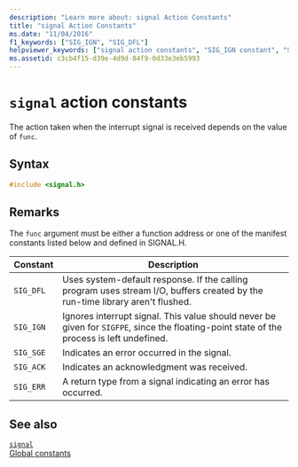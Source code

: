 ```yaml
---
description: "Learn more about: signal Action Constants"
title: "signal Action Constants"
ms.date: "11/04/2016"
f1_keywords: ["SIG_IGN", "SIG_DFL"]
helpviewer_keywords: ["signal action constants", "SIG_IGN constant", "SIG_DFL constant"]
ms.assetid: c3cb4f15-d39e-4d9d-84f9-0d33e3eb5993
---
```

# `signal` action constants

The action taken when the interrupt signal is received depends on the value of `func`.

## Syntax

```C
#include <signal.h>
```

## Remarks

The `func` argument must be either a function address or one of the manifest constants listed below and defined in SIGNAL.H.

| Constant | Description |
|---|---|
| `SIG_DFL` | Uses system-default response. If the calling program uses stream I/O, buffers created by the run-time library aren't flushed. |
| `SIG_IGN` | Ignores interrupt signal. This value should never be given for `SIGFPE`, since the floating-point state of the process is left undefined. |
| `SIG_SGE` | Indicates an error occurred in the signal. |
| `SIG_ACK` | Indicates an acknowledgment was received. |
| `SIG_ERR` | A return type from a signal indicating an error has occurred. |

## See also

[`signal`](./reference/signal.md)\
[Global constants](./global-constants.md)
